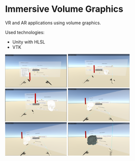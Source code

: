 # Immersive Volume Graphics
VR and AR applications using volume graphics.

Used technologies:
- Unity with HLSL
- VTK



<img src="ImmersiveVolumeGraphics/Screenshots/ImmersiveVolumeGraphics/SampleScene1.png" width="200px">
<img src="ImmersiveVolumeGraphics/Screenshots/ImmersiveVolumeGraphics/SampleScene2.png" width="200px">
<img src="ImmersiveVolumeGraphics/Screenshots/ImmersiveVolumeGraphics/SampleScene3.png" width="200px">
<img src="ImmersiveVolumeGraphics/Screenshots/ImmersiveVolumeGraphics/SampleScene4.png" width="200px">
<img src="ImmersiveVolumeGraphics/Screenshots/ImmersiveVolumeGraphics/SampleScene5.png" width="200px">
<img src="ImmersiveVolumeGraphics/Screenshots/ImmersiveVolumeGraphics/SampleScene6.png" width="200px">
